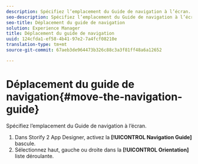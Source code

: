 ```yaml
---
description: Spécifiez l’emplacement du Guide de navigation à l’écran.
seo-description: Spécifiez l’emplacement du Guide de navigation à l’écran.
seo-title: Déplacement du guide de navigation
solution: Experience Manager
title: Déplacement du guide de navigation
uuid: 124cfda1-ef58-4b41-97e2-7a4fcf08210e
translation-type: tm+mt
source-git-commit: 67aeb3de964473b326c88c3a3f81ff48a6a12652

---
```



# Déplacement du guide de navigation{#move-the-navigation-guide}

Spécifiez l’emplacement du Guide de navigation à l’écran.

1. Dans Storify 2 App Designer, activez la **[!UICONTROL Navigation Guide]** bascule.
1. Sélectionnez haut, gauche ou droite dans la **[!UICONTROL Orientation]** liste déroulante.
